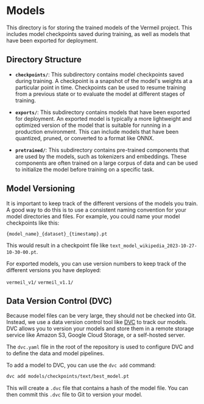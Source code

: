 # Models

This directory is for storing the trained models of the Vermeil project. This includes model checkpoints saved during training, as well as models that have been exported for deployment.

## Directory Structure

-   **`checkpoints/`**: This subdirectory contains model checkpoints saved during training. A checkpoint is a snapshot of the model's weights at a particular point in time. Checkpoints can be used to resume training from a previous state or to evaluate the model at different stages of training.

-   **`exports/`**: This subdirectory contains models that have been exported for deployment. An exported model is typically a more lightweight and optimized version of the model that is suitable for running in a production environment. This can include models that have been quantized, pruned, or converted to a format like ONNX.

-   **`pretrained/`**: This subdirectory contains pre-trained components that are used by the models, such as tokenizers and embeddings. These components are often trained on a large corpus of data and can be used to initialize the model before training on a specific task.

## Model Versioning

It is important to keep track of the different versions of the models you train. A good way to do this is to use a consistent naming convention for your model directories and files. For example, you could name your model checkpoints like this:

`{model_name}_{dataset}_{timestamp}.pt`

This would result in a checkpoint file like `text_model_wikipedia_2023-10-27-10-30-00.pt`.

For exported models, you can use version numbers to keep track of the different versions you have deployed:

`vermeil_v1/`
`vermeil_v1.1/`

## Data Version Control (DVC)

Because model files can be very large, they should not be checked into Git. Instead, we use a data version control tool like [DVC](https://dvc.org/) to track our models. DVC allows you to version your models and store them in a remote storage service like Amazon S3, Google Cloud Storage, or a self-hosted server.

The `dvc.yaml` file in the root of the repository is used to configure DVC and to define the data and model pipelines.

To add a model to DVC, you can use the `dvc add` command:

```bash
dvc add models/checkpoints/text/best_model.pt
```

This will create a `.dvc` file that contains a hash of the model file. You can then commit this `.dvc` file to Git to version your model.
